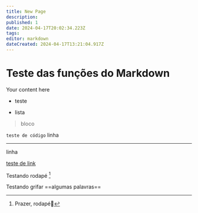 ```yaml
---
title: New Page
description: 
published: 1
date: 2024-04-17T20:02:34.223Z
tags: 
editor: markdown
dateCreated: 2024-04-17T13:21:04.917Z
---
```


# Teste das funções do Markdown

Your content here


* teste
- lista
> bloco

`teste de código`
linha

--- 
linha

[teste de link](https://www.youtube.com/watch?v=dQw4w9WgXcQ)

Testando rodapé [^1]

[^1]: Prazer, rodapé🤝

Testando grifar ==algumas palavras==